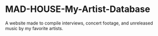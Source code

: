 # MAD-HOUSE-My-Artist-Database
A website made to compile interviews, concert footage, and unreleased music by my favorite artists. 
